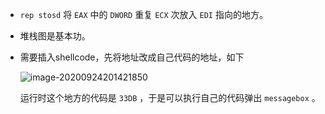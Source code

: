 + `rep stosd` 将 `EAX` 中的 `DWORD` 重复 `ECX` 次放入 `EDI` 指向的地方。

+ 堆栈图是基本功。

+ 需要插入shellcode，先将地址改成自己代码的地址，如下

  ![image-20200924201421850](https://cdn.jsdelivr.net/gh/smallzhong/picgo-pic-bed@master/image-20200924201421850.png)

  运行时这个地方的代码是 `33DB` ，于是可以执行自己的代码弹出 `messagebox` 。